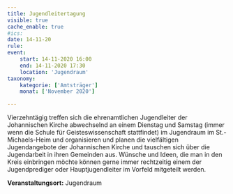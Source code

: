 ```yaml
---
title: Jugendleitertagung
visible: true
cache_enable: true
#ics: 
date: 14-11-20
rule: 
event:
	start: 14-11-2020 16:00
	end: 14-11-2020 17:30
	location: 'Jugendraum'
taxonomy:
	kategorie: ['Amtsträger']
	monat: ['November 2020']

---
```

Vierzehntägig treffen sich die ehrenamtlichen Jugendleiter der Johannischen Kirche abwechselnd an einem Dienstag und Samstag (immer wenn die Schule für Geisteswissenschaft stattfindet) im Jugendraum im St.-Michaels-Heim und organisieren und planen die vielfältigen Jugendangebote der Johannischen Kirche und tauschen sich über die Jugendarbeit in ihren Gemeinden aus. Wünsche und Ideen, die man in den Kreis einbringen möchte können gerne immer rechtzeitig einem der Jugendprediger oder Hauptjugendleiter im Vorfeld mitgeteilt werden.



**Veranstaltungsort:** Jugendraum

